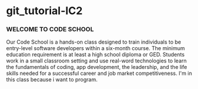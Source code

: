 # git_tutorial-IC2

### WELCOME TO CODE SCHOOL
 
Our Code School is a hands-on class designed to train individuals to be entry-level software developers within a six-month course. The minimum education requirement is at least a high school diploma or GED. Students work in a small classroom setting and use real-word technologies to learn the fundamentals of coding, app development, the leadership, and the life skills needed for a successful career and job market competitiveness. I'm in this class because i want to program.
